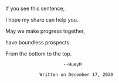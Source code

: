 If you see this sentence,

I hope my share can help you.

May we make progress together,

have boundless prospects.

From the bottom to the top.




                          --HueyM

                 Written on December 17, 2020
